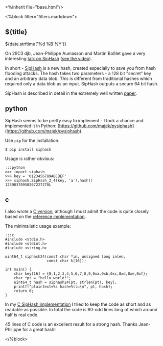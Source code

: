 <%inherit file="base.html"/>

<article>
<%block filter="filters.markdown">

${title}
====================================

<div class="date">${date.strftime('%d %B %Y')}</div>

On 29C3 djb, Jean-Philippe Aumasson and Martin Boßlet gave a very
interesting
[talk on SipHash](https://events.ccc.de/congress/2012/Fahrplan/events/5152.en.html)
([see the video](http://media.ccc.de/browse/congress/2012/29c3-5152-en-hashflooding_dos_reloaded_h264.html)).

In short - [SipHash](https://131002.net/siphash/) is a new hash,
created especially to save you from hash flooding attacks. The hash
takes two parameters - a 128 bit "secret" key and an arbitrary data
blob. This is different from traditional hashes which required only a
data blob as an input. SipHash outputs a secure 64 bit hash.

SipHash is described in detail in the extremely well written
[paper](https://131002.net/siphash/siphash.pdf).

python
----

SipHash seems to be pretty easy to implement - I took a chance and
implemented it in Python:
[https://github.com/majek/pysiphash](https://github.com/majek/pysiphash).

Use `pip` for the installation:

    $ pip install siphash

Usage is rather obvious:

```
:::python
>>> import siphash
>>> key = '0123456789ABCDEF'
>>> siphash.SipHash_2_4(key, 'a').hash()
12398370950267227270L
```

c
----

I also wrote a
[C version](https://github.com/majek/csiphash/blob/master/csiphash.c),
although I must admit the code is quite closely based on the
[reference implementation](https://131002.net/siphash/siphash24.c).

The minimalistic usage example:

```
:::c
#include <stdio.h>
#include <stdint.h>
#include <string.h>

uint64_t siphash24(const char *in, unsigned long inlen,
                   const char k[16]);

int main() {
	char key[16] = {0,1,2,3,4,5,6,7,8,9,0xa,0xb,0xc,0xd,0xe,0xf};
	char *pt = "hello world!";
	uint64_t hash = siphash24(pt, strlen(pt), key);
	printf("plaintext=%s hash=%llu\n", pt, hash);
	return 0;
}
```


In my
[C SipHash implementation](https://github.com/majek/csiphash/blob/master/csiphash.c)
I tried to keep the code as short and as readable as possible. In
total the code is 90-odd lines long of which around half is real
code.

45 lines of C code is an excellent result for a strong hash. Thanks
Jean-Philippe for a great hash!

</%block>
</article>
